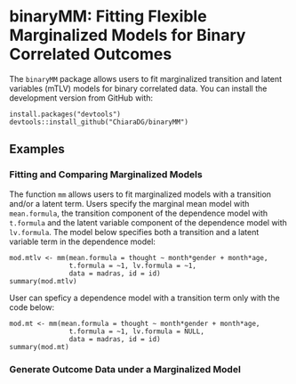 # binaryMM: Fitting Flexible Marginalized Models for Binary Correlated Outcomes

The `binaryMM` package allows users to fit marginalized transition and latent variables (mTLV) models for binary correlated data. You can install the development version from GitHub with:

```{r, eval = FALSE}
install.packages("devtools")
devtools::install_github("ChiaraDG/binaryMM")
```

## Examples

### Fitting and Comparing Marginalized Models

The function `mm` allows users to fit marginalized models with a transition and/or a latent term. Users specify the marginal mean model with `mean.formula`, the transition component of the dependence model with `t.formula` and the latent variable component of the dependence model with `lv.formula`. The model below specifies both a transition and a latent variable term in the dependence model:

```{r}
mod.mtlv <- mm(mean.formula = thought ~ month*gender + month*age,
               t.formula = ~1, lv.formula = ~1, 
               data = madras, id = id)
summary(mod.mtlv)
```

User can speficy a dependence model with a transition term only with the code below:

```{r, eval = FALSE}
mod.mt <- mm(mean.formula = thought ~ month*gender + month*age,
               t.formula = ~1, lv.formula = NULL, 
               data = madras, id = id)
summary(mod.mt)
```

### Generate Outcome Data under a Marginalized Model


